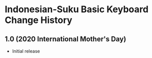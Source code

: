 Indonesian-Suku Basic Keyboard Change History
=============================================

1.0 (2020 International Mother's Day)
-------------------------------------
* Initial release
